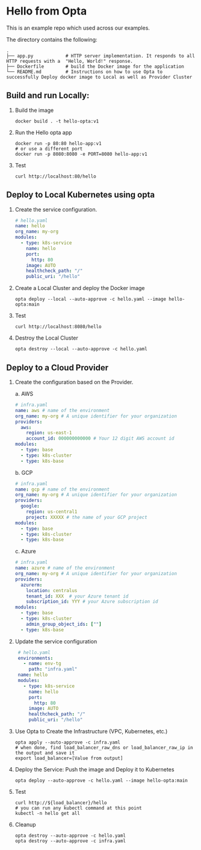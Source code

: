 # Hello from Opta

This is an example repo which used across our examples.

The directory contains the following:

    .
    ├── app.py            # HTTP server implementation. It responds to all HTTP requests with a  "Hello, World!" response.
    ├── Dockerfile        # build the Docker image for the application
    └── README.md         # Instructions on how to use Opta to successfully Deploy docker image to Local as well as Provider Cluster

## Build and run Locally:

1. Build the image
    ```shell
    docker build . -t hello-opta:v1
    ```
2. Run the Hello opta app
    ```shell
    docker run -p 80:80 hello-app:v1
    # or use a different port
    docker run -p 8080:8080 -e PORT=8080 hello-app:v1
    ```
3. Test
    ```shell
    curl http://localhost:80/hello
    ```

## Deploy to Local Kubernetes using opta

1. Create the service configuration.
    ```yaml
    # hello.yaml
    name: hello
    org_name: my-org
    modules:
      - type: k8s-service
        name: hello
        port:
          http: 80
        image: AUTO
        healthcheck_path: "/"
        public_uri: "/hello"
    ```

2. Create a Local Cluster and deploy the Docker image
   ```shell
   opta deploy --local --auto-approve -c hello.yaml --image hello-opta:main
   ```

3. Test
   ```shell
   curl http://localhost:8080/hello
   ```

4. Destroy the Local Cluster
   ```shell
   opta destroy --local --auto-approve -c hello.yaml
   ```

## Deploy to a Cloud Provider

1. Create the configuration based on the Provider.

   a. AWS
      ```yaml
      # infra.yaml
      name: aws # name of the environment
      org_name: my-org # A unique identifier for your organization
      providers:
        aws:
          region: us-east-1
          account_id: 000000000000 # Your 12 digit AWS account id
      modules:
        - type: base
        - type: k8s-cluster
        - type: k8s-base
      ```

   b. GCP
      ```yaml
      # infra.yaml
      name: gcp # name of the environment
      org_name: my-org # A unique identifier for your organization
      providers:
        google:
          region: us-central1
          project: XXXXX # the name of your GCP project
      modules:
        - type: base
        - type: k8s-cluster
        - type: k8s-base
      ```

   c. Azure
      ```yaml
      # infra.yaml
      name: azure # name of the environment
      org_name: my-org # A unique identifier for your organization
      providers:
        azurerm:
          location: centralus
          tenant_id: XXX  # your Azure tenant id
          subscription_id: YYY # your Azure subscription id
      modules:
        - type: base
        - type: k8s-cluster
          admin_group_object_ids: [""]
        - type: k8s-base
      ```

2. Update the service configuration
   ```yaml
    # hello.yaml
    environments:
      - name: env-tg
        path: "infra.yaml"
    name: hello
    modules:
      - type: k8s-service
        name: hello
        port:
          http: 80
        image: AUTO
        healthcheck_path: "/"
        public_uri: "/hello"
    ```

3. Use Opta to Create the Infrastructure (VPC, Kubernetes, etc.)
   ```shell
   opta apply --auto-approve -c infra.yaml
   # when done, find load_balancer_raw_dns or load_balancer_raw_ip in the output and save it
   export load_balancer=[Value from output]
   ```

4. Deploy the Service: Push the image and Deploy it to Kubernetes
   ```shell
   opta deploy --auto-approve -c hello.yaml --image hello-opta:main
   ```

5. Test
   ```shell
   curl http://${load_balancer}/hello
   # you can run any kubectl command at this point
   kubectl -n hello get all
   ```

6. Cleanup
   ```shell
   opta destroy --auto-approve -c hello.yaml
   opta destroy --auto-approve -c infra.yaml
   ```